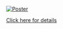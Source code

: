 [//]: # (Instructions: to announce your event)
[//]: # (Place graphics / image of poster in folder Images,)
[//]: # (Let us assume you named this image as x.jpg)
[//]: # (Go to folder named events)
[//]: # (Copy example.md as x.md, where x is file name for your event)
[//]: # (Edit x.md)
[//]: # (Let us assume that your event has a dedeicated website,)
[//]: # (say http://x.com/myEvent)
[//]: # (then last two lines will do the magic. Replace values)
[//]: # (with your with your real name of file and link)
[//]: # (You may remove all lines above this and this one as well)


[![Poster](../Images/x.jpg)](http://x.com/myEvent)

[Click here for details](http://x.com/myEvent)
